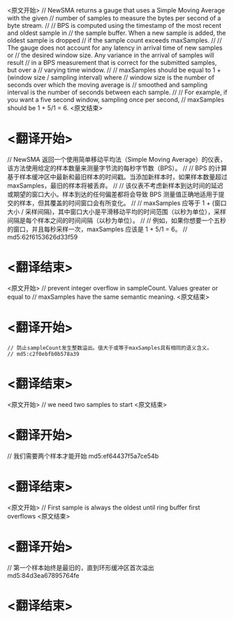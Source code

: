 
<原文开始>
// NewSMA returns a gauge that uses a Simple Moving Average with the given
// number of samples to measure the bytes per second of a byte stream.
//
// BPS is computed using the timestamp of the most recent and oldest sample in
// the sample buffer. When a new sample is added, the oldest sample is dropped
// if the sample count exceeds maxSamples.
//
// The gauge does not account for any latency in arrival time of new samples or
// the desired window size. Any variance in the arrival of samples will result
// in a BPS measurement that is correct for the submitted samples, but over a
// varying time window.
//
// maxSamples should be equal to 1 + (window size / sampling interval) where
// window size is the number of seconds over which the moving average is
// smoothed and sampling interval is the number of seconds between each sample.
//
// For example, if you want a five second window, sampling once per second,
// maxSamples should be 1 + 5/1 = 6.
<原文结束>

# <翻译开始>
// NewSMA 返回一个使用简单移动平均法（Simple Moving Average）的仪表，该方法使用给定的样本数量来测量字节流的每秒字节数（BPS）。
//
// BPS 的计算基于样本缓冲区中最新和最旧样本的时间戳。当添加新样本时，如果样本数量超过 maxSamples，最旧的样本将被丢弃。
//
// 该仪表不考虑新样本到达时间的延迟或期望的窗口大小。样本到达的任何偏差都将会导致 BPS 测量值正确地适用于提交的样本，但其覆盖的时间窗口会有所变化。
//
// maxSamples 应等于 1 + (窗口大小 / 采样间隔)，其中窗口大小是平滑移动平均的时间范围（以秒为单位），采样间隔是每个样本之间的时间间隔（以秒为单位）。
//
// 例如，如果你想要一个五秒的窗口，并且每秒采样一次，maxSamples 应该是 1 + 5/1 = 6。
// md5:62f6153626d33f59
# <翻译结束>


<原文开始>
	// prevent integer overflow in sampleCount. Values greater or equal to
	// maxSamples have the same semantic meaning.
<原文结束>

# <翻译开始>
	// 防止sampleCount发生整数溢出。值大于或等于maxSamples具有相同的语义含义。
	// md5:c2f0ebfb0b578a39
# <翻译结束>


<原文开始>
// we need two samples to start
<原文结束>

# <翻译开始>
// 我们需要两个样本才能开始 md5:ef64437f5a7ce54b
# <翻译结束>


<原文开始>
// First sample is always the oldest until ring buffer first overflows
<原文结束>

# <翻译开始>
// 第一个样本始终是最旧的，直到环形缓冲区首次溢出 md5:84d3ea67895764fe
# <翻译结束>

